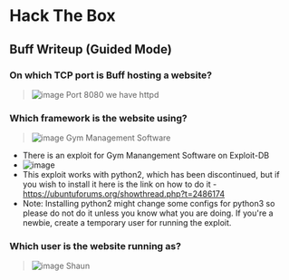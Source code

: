 # Hack The Box
## Buff Writeup (Guided Mode)

### On which TCP port is Buff hosting a website?
> ![image](https://github.com/brownPineapple/hackthebox/assets/30342446/c0eac422-e007-44cf-91d7-404cca15ccbe)
> Port 8080 we have httpd

### Which framework is the website using? 
> ![image](https://github.com/brownPineapple/hackthebox/assets/30342446/52036b39-9f45-4a3f-8f3e-a29b584ecbac)
> Gym Management Software

+ There is an exploit for Gym Manangement Software on Exploit-DB
+ ![image](https://github.com/brownPineapple/hackthebox/assets/30342446/1315d846-72db-48a5-8160-af7ed9600a7d)
+ This exploit works with python2, which has been discontinued, but if you wish to install it here is the link on how to do it - https://ubuntuforums.org/showthread.php?t=2486174
+ Note: Installing python2 might change some configs for python3 so please do not do it unless you know what you are doing. If you're a newbie, create a temporary user for running the exploit.

### Which user is the website running as?
> ![image](https://github.com/brownPineapple/hackthebox/assets/30342446/99f7ddb2-931d-4fc6-97d6-e19a05bc550c)
> Shaun

